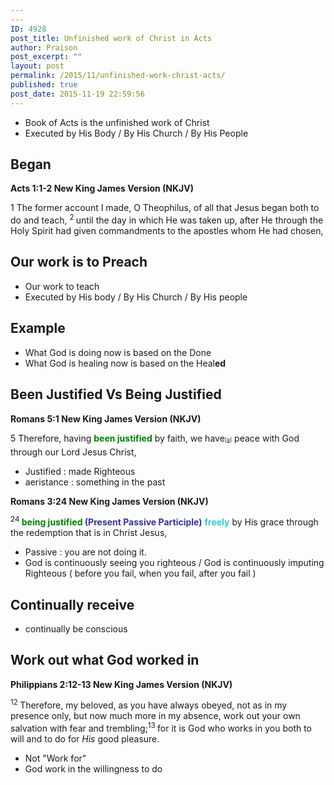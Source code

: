 ```yaml
---
---
ID: 4928
post_title: Unfinished work of Christ in Acts
author: Praison
post_excerpt: ""
layout: post
permalink: /2015/11/unfinished-work-christ-acts/
published: true
post_date: 2015-11-19 22:59:56
---
```

<ul>
	<li>Book of Acts is the unfinished work of Christ</li>
	<li>Executed by His Body / By His Church / By His People</li>
</ul>
<h2><strong>Began</strong></h2>
<p class="passage-display"><strong><span class="passage-display-bcv">Acts 1:1-2
</span><span class="passage-display-version">New King James Version (NKJV)</span></strong></p>
<p class="chapter-1"><span class="text Acts-1-1"><span class="chapternum">1 </span>The former account I made, O Theophilus, of all that Jesus began both to do and teach, </span><span id="en-NKJV-26926" class="text Acts-1-2"><sup class="versenum">2 </sup>until the day in which He was taken up, after He through the Holy Spirit had given commandments to the apostles whom He had chosen,</span></p>

<h2 class="chapter-1"><strong>Our work is to Preach</strong></h2>
<ul>
	<li>Our work to teach</li>
	<li>Executed by His body / By His Church / By His people</li>
</ul>
<h2><strong>Example</strong></h2>
<ul>
	<li>What God is doing now is based on the Done</li>
	<li>What God is healing now is based on the Heal<strong>ed</strong></li>
</ul>
<h2 class="passage-display"><strong>Been Justified Vs Being Justified</strong></h2>
<p class="passage-display"><strong><span class="passage-display-bcv">Romans 5:1
</span><span class="passage-display-version">New King James Version (NKJV)</span></strong></p>
<p class="chapter-1"><span class="text Rom-5-1"><span class="chapternum">5 </span>Therefore, having <span style="color: #008000;"><strong>been justified</strong></span> by faith, we have<sup class="footnote" style="box-sizing: border-box; font-size: 0.625em; line-height: 22px; position: relative; vertical-align: top; top: 0px;" data-fn="#fen-NKJV-28049a" data-link="[&lt;a href=&quot;#fen-NKJV-28049a&quot; title=&quot;See footnote a&quot;&gt;a&lt;/a&gt;]">[<a title="See footnote a" href="https://www.biblegateway.com/passage/?search=Romans+5%3A1&amp;version=NKJV#fen-NKJV-28049a">a</a>]</sup> peace with God through our Lord Jesus Christ,</span></p>

<ul>
	<li class="chapter-1">Justified : made Righteous</li>
	<li class="chapter-1">aeristance : something in the past</li>
</ul>
<p class="passage-display"><strong><span class="passage-display-bcv">Romans 3:24
</span><span class="passage-display-version">New King James Version (NKJV)</span></strong></p>
<span id="en-NKJV-28016" class="text Rom-3-24"><sup class="versenum">24 </sup><span style="color: #008000;"><strong>being justified</strong></span><span style="color: #333399;"><strong> (Present Passive Participle)</strong></span> <span style="color: #33cccc;"><strong>freely</strong></span> by His grace through the redemption that is in Christ Jesus,</span>
<ul>
	<li>Passive : you are not doing it.</li>
	<li>God is continuously seeing you righteous / God is continuously imputing Righteous ( before you fail, when you fail, after you fail )</li>
</ul>
<h2><strong>Continually receive</strong></h2>
<ul>
	<li>continually be conscious</li>
</ul>
<h2><strong>Work out what God worked in</strong></h2>
<p class="passage-display"><strong><span class="passage-display-bcv">Philippians 2:12-13
</span><span class="passage-display-version">New King James Version (NKJV)</span></strong></p>
<span class="text Phil-2-12"><sup class="versenum">12 </sup>Therefore, my beloved, as you have always obeyed, not as in my presence only, but now much more in my absence, work out your own salvation with fear and trembling;</span><span id="en-NKJV-29405" class="text Phil-2-13"><sup class="versenum">13 </sup>for it is God who works in you both to will and to do for <i>His</i> good pleasure.</span>
<ul>
	<li>Not "Work for"</li>
	<li>God work in the willingness to do</li>
</ul>